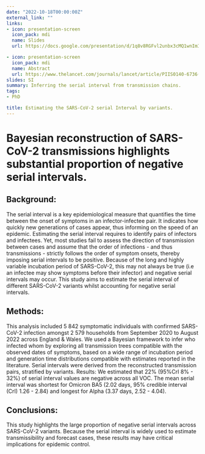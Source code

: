 ```yaml
---
date: "2022-10-18T00:00:00Z"
external_link: ""
links:
- icon: presentation-screen
  icon_pack: mdi
  name: Slides
  url: https://docs.google.com/presentation/d/1q8v8RGFvl2unbx3cMQ1wnImICEk01dR9/edit?usp=share_link&ouid=108186952269546416931&rtpof=true&sd=true

- icon: presentation-screen
  icon_pack: mdi
  name: Abstract
  url: https://www.thelancet.com/journals/lancet/article/PIIS0140-6736(22)02250-4/fulltext
slides: SI
summary: Inferring the serial interval from transmission chains.
tags:
- PhD

title: Estimating the SARS-CoV-2 serial Interval by variants.
---
```


# **Bayesian reconstruction of SARS-CoV-2 transmissions highlights substantial proportion of negative serial intervals.**

## Background:

The serial interval is a key epidemiological measure that quantifies the time between the onset of symptoms in an infector-infectee pair. It indicates how quickly new generations of cases appear, thus informing on the speed of an epidemic. Estimating the serial interval requires to identify pairs of infectors and infectees. Yet, most studies fail to assess the direction of transmission between cases and assume that the order of infections - and thus transmissions - strictly follows the order of symptom onsets, thereby imposing serial intervals to be positive. Because of the long and highly variable incubation period of SARS-CoV-2, this may not always be true (i.e an infectee may show symptoms before their infector) and negative serial intervals may occur. This study aims to estimate the serial interval of different SARS-CoV-2 variants whilst accounting for negative serial intervals.

## Methods:

This analysis included 5 842 symptomatic individuals with confirmed SARS-CoV-2 infection amongst 2 579 households from September 2020 to August 2022 across England & Wales. We used a Bayesian framework to infer who infected whom by exploring all transmission trees compatible with the observed dates of symptoms, based on a wide range of incubation period and generation time distributions compatible with estimates reported in the literature. Serial intervals were derived from the reconstructed transmission pairs, stratified by variants. Results: We estimated that 22% (95%CrI 8% - 32%) of serial interval values are negative across all VOC. The mean serial interval was shortest for Omicron BA5 (2.02 days, 95% credible interval (CrI) 1.26 - 2.84) and longest for Alpha (3.37 days, 2.52 - 4.04).

## Conclusions:

This study highlights the large proportion of negative serial intervals across SARS-CoV-2 variants. Because the serial interval is widely used to estimate transmissibility and forecast cases, these results may have critical implications for epidemic control.
